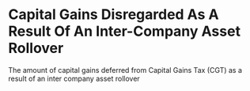 # Capital Gains Disregarded As A Result Of An Inter-Company Asset Rollover
The amount of capital gains deferred from Capital Gains Tax (CGT) as a result of an inter company asset rollover